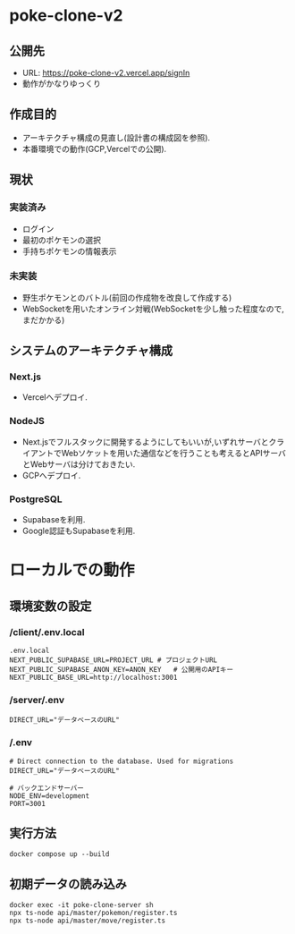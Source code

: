 # poke-clone-v2

## 公開先
* URL: https://poke-clone-v2.vercel.app/signIn
* 動作がかなりゆっくり

## 作成目的
* アーキテクチャ構成の見直し(設計書の構成図を参照).
* 本番環境での動作(GCP,Vercelでの公開).

## 現状
### 実装済み
* ログイン
* 最初のポケモンの選択
* 手持ちポケモンの情報表示
### 未実装
* 野生ポケモンとのバトル(前回の作成物を改良して作成する)
* WebSocketを用いたオンライン対戦(WebSocketを少し触った程度なので,まだかかる)

## システムのアーキテクチャ構成
### Next.js
* Vercelへデプロイ.

### NodeJS
* Next.jsでフルスタックに開発するようにしてもいいが,いずれサーバとクライアントでWebソケットを用いた通信などを行うことも考えるとAPIサーバとWebサーバは分けておきたい.
* GCPへデプロイ.

### PostgreSQL
* Supabaseを利用.
* Google認証もSupabaseを利用.

# ローカルでの動作
## 環境変数の設定
### /client/.env.local
```
.env.local
NEXT_PUBLIC_SUPABASE_URL=PROJECT_URL # プロジェクトURL
NEXT_PUBLIC_SUPABASE_ANON_KEY=ANON_KEY   # 公開用のAPIキー
NEXT_PUBLIC_BASE_URL=http://localhost:3001

```
### /server/.env
```
DIRECT_URL="データベースのURL"
```

### /.env
```
# Direct connection to the database. Used for migrations
DIRECT_URL="データベースのURL"

# バックエンドサーバー
NODE_ENV=development
PORT=3001
```

## 実行方法
```
docker compose up --build
```

## 初期データの読み込み
```
docker exec -it poke-clone-server sh
npx ts-node api/master/pokemon/register.ts
npx ts-node api/master/move/register.ts
```
